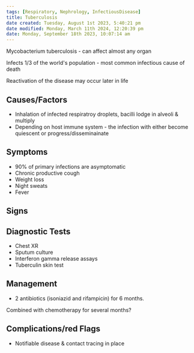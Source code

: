 ```yaml
---
tags: [Respiratory, Nephrology, InfectiousDisease]
title: Tuberculosis
date created: Tuesday, August 1st 2023, 5:40:21 pm
date modified: Monday, March 11th 2024, 12:20:39 pm
date: Monday, September 18th 2023, 10:07:14 am
---
```



Mycobacterium tuberculosis - can affect almost any organ

Infects 1/3 of the world's population - most common infectious cause of death

Reactivation of the disease may occur later in life

## Causes/Factors

- Inhalation of infected respiratroy droplets, bacilli lodge in alveoli & multiply
- Depending on host immune system - the infection with either become quiescent or progress/disseminainate

## Symptoms

- 90% of primary infections are asymptomatic
- Chronic productive cough
- Weight loss
- Night sweats
- Fever

## Signs

## Diagnostic Tests

- Chest XR
- Sputum culture
- Interferon gamma release assays
- Tuberculin skin test

## Management

- 2 antibiotics (isoniazid and rifampicin) for 6 months.

Combined with chemotherapy for several months?

## Complications/red Flags

- Notifiable disease & contact tracing in place
